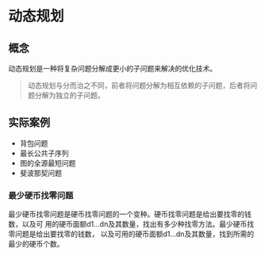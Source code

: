 # 动态规划
## 概念
动态规划是一种将复杂问题分解成更小的子问题来解决的优化技术。

>动态规划与分而治之不同，前者将问题分解为相互依赖的子问题，后者将问题分解为独立的子问题。

## 实际案例
* 背包问题
* 最长公共子序列
* 图的全源最短问题
* 斐波那契问题
### 最少硬币找零问题
最少硬币找零问题是硬币找零问题的一个变种。硬币找零问题是给出要找零的钱数，以及可
用的硬币面额d1…dn及其数量，找出有多少种找零方法。最少硬币找零问题是给出要找零的钱数，
以及可用的硬币面额d1…dn及其数量，找到所需的最少的硬币个数。
